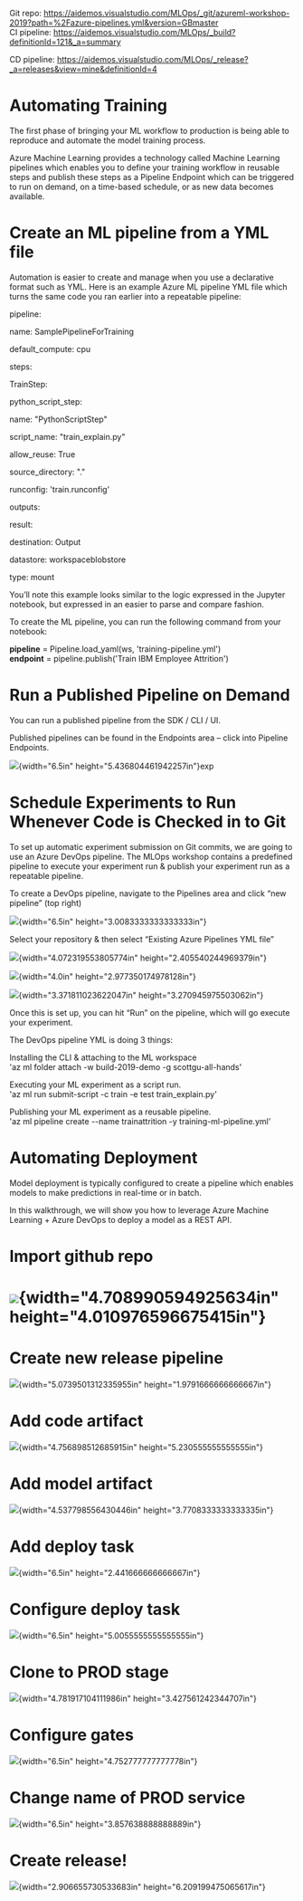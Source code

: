 Git repo:
<https://aidemos.visualstudio.com/MLOps/_git/azureml-workshop-2019?path=%2Fazure-pipelines.yml&version=GBmaster>\
CI pipeline:
<https://aidemos.visualstudio.com/MLOps/_build?definitionId=121&_a=summary>

CD pipeline:
<https://aidemos.visualstudio.com/MLOps/_release?_a=releases&view=mine&definitionId=4>

Automating Training
===================

The first phase of bringing your ML workflow to production is being able
to reproduce and automate the model training process.

Azure Machine Learning provides a technology called Machine Learning
pipelines which enables you to define your training workflow in reusable
steps and publish these steps as a Pipeline Endpoint which can be
triggered to run on demand, on a time-based schedule, or as new data
becomes available.

Create an ML pipeline from a YML file
=====================================

Automation is easier to create and manage when you use a declarative
format such as YML. Here is an example Azure ML pipeline YML file which
turns the same code you ran earlier into a repeatable pipeline:

pipeline:

name: SamplePipelineForTraining

default\_compute: cpu

steps:

TrainStep:

python\_script\_step:

name: "PythonScriptStep"

script\_name: "train\_explain.py"

allow\_reuse: True

source\_directory: "."

runconfig: 'train.runconfig'

outputs:

result:

destination: Output

datastore: workspaceblobstore

type: mount

You’ll note this example looks similar to the logic expressed in the
Jupyter notebook, but expressed in an easier to parse and compare
fashion.

To create the ML pipeline, you can run the following command from your
notebook:

**pipeline** = Pipeline.load\_yaml(ws, 'training-pipeline.yml')\
**endpoint** = pipeline.publish('Train IBM Employee Attrition')

Run a Published Pipeline on Demand
==================================

You can run a published pipeline from the SDK / CLI / UI.

Published pipelines can be found in the Endpoints area – click into
Pipeline Endpoints.

![](media/image1.png){width="6.5in"
height="5.436804461942257in"}exp

Schedule Experiments to Run Whenever Code is Checked in to Git
==============================================================

To set up automatic experiment submission on Git commits, we are going
to use an Azure DevOps pipeline. The MLOps workshop contains a
predefined pipeline to execute your experiment run & publish your
experiment run as a repeatable pipeline.

To create a DevOps pipeline, navigate to the Pipelines area and click
“new pipeline” (top right)

![](media/image2.png){width="6.5in" height="3.0083333333333333in"}

Select your repository & then select “Existing Azure Pipelines YML file”

![](media/image3.png){width="4.072319553805774in"
height="2.405540244969379in"}

![](media/image4.png){width="4.0in" height="2.977350174978128in"}

![](media/image5.png){width="3.371811023622047in"
height="3.270945975503062in"}

Once this is set up, you can hit “Run” on the pipeline, which will go
execute your experiment.

The DevOps pipeline YML is doing 3 things:

Installing the CLI & attaching to the ML workspace\
'az ml folder attach -w build-2019-demo -g scottgu-all-hands'

Executing your ML experiment as a script run.\
'az ml run submit-script -c train -e test train\_explain.py'

Publishing your ML experiment as a reusable pipeline.\
'az ml pipeline create --name trainattrition -y
training-ml-pipeline.yml'

Automating Deployment
=====================

Model deployment is typically configured to create a pipeline which
enables models to make predictions in real-time or in batch.

In this walkthrough, we will show you how to leverage Azure Machine
Learning + Azure DevOps to deploy a model as a REST API.

Import github repo
==================

![](media/image6.png){width="4.708990594925634in" height="4.010976596675415in"}
=====================================================================================

Create new release pipeline
===========================

![](media/image7.png){width="5.0739501312335955in"
height="1.9791666666666667in"}

Add code artifact
=================

![](media/image8.png){width="4.756898512685915in"
height="5.230555555555555in"}

Add model artifact
==================

![](media/image9.png){width="4.537798556430446in"
height="3.7708333333333335in"}

Add deploy task
===============

![](media/image10.png){width="6.5in" height="2.441666666666667in"}

Configure deploy task
=====================

![](media/image11.png){width="6.5in"
height="5.0055555555555555in"}

Clone to PROD stage
===================

![](media/image12.png){width="4.781917104111986in"
height="3.427561242344707in"}

Configure gates
===============

![](media/image13.png){width="6.5in" height="4.752777777777778in"}

Change name of PROD service
===========================

![](media/image14.png){width="6.5in" height="3.857638888888889in"}

Create release!
===============

![](media/image15.png){width="2.906655730533683in"
height="6.209199475065617in"}
